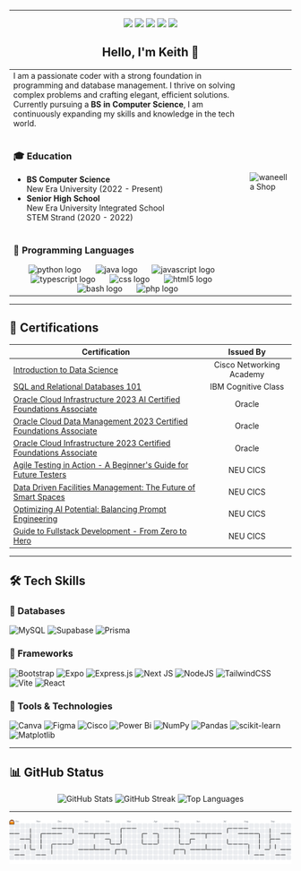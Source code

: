 
---
<p align="center">
  <a href="mailto:mercadojohnkeith21@gmail.com"><img src="https://img.shields.io/badge/Email-D14836?style=for-the-badge&logo=gmail&logoColor=white"/></a>  
  <a href="https://github.com/KeithMercado"><img src="https://img.shields.io/badge/GitHub-100000?style=for-the-badge&logo=github&logoColor=white"/></a>  
  <a href="https://www.facebook.com/johnkeith.supanmercado/"><img src="https://img.shields.io/badge/Facebook-1877F2?style=for-the-badge&logo=facebook&logoColor=white"/></a>  
  <a href="https://www.instagram.com/keithmrcdo/"><img src="https://img.shields.io/badge/Instagram-E4405F?style=for-the-badge&logo=instagram&logoColor=white"/></a>
  <a href="https://www.linkedin.com/in/john-keith-mercado-63a051382/"><img src="https://img.shields.io/badge/LinkedIn-0A66C2?style=for-the-badge&logo=linkedin&logoColor=white"/></a>
</p>

<h2 align="center">Hello, I'm Keith 👋</h2>


<table>
  <tr>
    <td>
      I am a passionate coder with a strong foundation in programming and database management. 
      I thrive on solving complex problems and crafting elegant, efficient solutions. 
      Currently pursuing a <b>BS in Computer Science</b>, I am continuously expanding my 
      skills and knowledge in the tech world.
      <br><br>
      <h3>🎓 Education</h3>
      <ul>
        <li><b>BS Computer Science</b><br>
        New Era University (2022 - Present)</li>
        <li><b>Senior High School</b><br>
        New Era University Integrated School<br>
        STEM Strand (2020 - 2022)</li>
        <br>
      </ul>
      <h3>🚀 Programming Languages</h3>
      <div align="center">
        <img src="https://skillicons.dev/icons?i=py" height="45" alt="python logo"  />
        <img width="18" />
        <img src="https://skillicons.dev/icons?i=java" height="45" alt="java logo"  />
        <img width="18" />
        <img src="https://skillicons.dev/icons?i=js" height="45" alt="javascript logo"  />
        <img width="18" />
        <img src="https://skillicons.dev/icons?i=ts" height="45" alt="typescript logo"  />
        <img width="18" />
        <img src="https://cdn.jsdelivr.net/gh/devicons/devicon/icons/css3/css3-original.svg" height="45" alt="css logo"  />
        <img width="18" />
        <img src="https://cdn.jsdelivr.net/gh/devicons/devicon/icons/html5/html5-original.svg" height="45" alt="html5 logo"  />
        <img width="18" />
        <img src="https://cdn.jsdelivr.net/gh/devicons/devicon/icons/bash/bash-original.svg" height="45" alt="bash logo"  />
        <img width="18" />
        <img src="https://cdn.jsdelivr.net/gh/devicons/devicon/icons/php/php-original.svg" height="45" alt="php logo"  />
      </div>
    </td>
    <td>
      <img src="https://github.com/user-attachments/assets/bd418721-9ad6-4211-a19f-9a1bbb6081f3" alt="waneella Shop" width="350"/>
    </td>
  </tr>
</table>

---

## 📜 Certifications  

<div align="center">
  
| Certification | Issued By |
|---------------|:---------:|
| [Introduction to Data Science](https://www.netacad.com/certificates?issuanceId=27704d51-1a7d-46d5-aee2-b1e4862ffd91) | Cisco Networking Academy |
| [SQL and Relational Databases 101](https://courses.cognitiveclass.ai/certificates/359e25539b534b0db24cd3157741affb) | IBM Cognitive Class |
| [Oracle Cloud Infrastructure 2023 AI Certified Foundations Associate](https://catalog-education.oracle.com/pls/certview/sharebadge?id=88D786D50DB377B0E2EFA315A73303C40BCFDEA63103537603A08BAB6EFE37AF) | Oracle |
| [Oracle Cloud Data Management 2023 Certified Foundations Associate](https://catalog-education.oracle.com/pls/certview/sharebadge?id=C6525463F712BB540E7EF900777E2DECC98ABFF349FB4843E7ECCDF12CC82547) | Oracle |
| [Oracle Cloud Infrastructure 2023 Certified Foundations Associate](https://catalog-education.oracle.com/pls/certview/sharebadge?id=175CA23D6A2350CF2482BD9EB7009293C10802D341BB0361F983F7859F0C46FA) | Oracle |
| [Agile Testing in Action - A Beginner's Guide for Future Testers](https://drive.google.com/file/d/1JsyGWAhbutTOa-wrPUx-oisD525kWAvz/view?usp=sharing) | NEU CICS |
| [Data Driven Facilities Management: The Future of Smart Spaces](https://drive.google.com/file/d/1VeoGGuVvLivP0ssG512U-1-PIub7rIsQ/view?usp=sharing) | NEU CICS |
| [Optimizing AI Potential: Balancing Prompt Engineering](https://drive.google.com/file/d/16hIxDM3IRqjDilKc_o7lbJThEbQWxI8a/view?usp=sharing) | NEU CICS |
| [Guide to Fullstack Development - From Zero to Hero](https://drive.google.com/file/d/1iMmBI9DCf5ph5stchA1i75OWqZC_p3l_/view?usp=sharing) | NEU CICS |

</div>

---

## 🛠️ Tech Skills  

### 🔹 Databases  
![MySQL](https://img.shields.io/badge/mysql-4479A1.svg?style=for-the-badge&logo=mysql&logoColor=white) ![Supabase](https://img.shields.io/badge/Supabase-3ECF8E?style=for-the-badge&logo=supabase&logoColor=white) ![Prisma](https://img.shields.io/badge/Prisma-3982CE?style=for-the-badge&logo=Prisma&logoColor=white) 

### 🔹 Frameworks  
![Bootstrap](https://img.shields.io/badge/bootstrap-%238511FA.svg?style=for-the-badge&logo=bootstrap&logoColor=white) ![Expo](https://img.shields.io/badge/expo-1C1E24?style=for-the-badge&logo=expo&logoColor=#D04A37) ![Express.js](https://img.shields.io/badge/express.js-%23404d59.svg?style=for-the-badge&logo=express&logoColor=%2361DAFB) ![Next JS](https://img.shields.io/badge/Next-black?style=for-the-badge&logo=next.js&logoColor=white) ![NodeJS](https://img.shields.io/badge/node.js-6DA55F?style=for-the-badge&logo=node.js&logoColor=white) ![TailwindCSS](https://img.shields.io/badge/tailwindcss-%2338B2AC.svg?style=for-the-badge&logo=tailwind-css&logoColor=white) ![Vite](https://img.shields.io/badge/vite-%23646CFF.svg?style=for-the-badge&logo=vite&logoColor=white) ![React](https://img.shields.io/badge/react-%2320232a.svg?style=for-the-badge&logo=react&logoColor=%2361DAFB)

### 🔹 Tools & Technologies  
![Canva](https://img.shields.io/badge/Canva-%2300C4CC.svg?style=for-the-badge&logo=Canva&logoColor=white) ![Figma](https://img.shields.io/badge/figma-%23F24E1E.svg?style=for-the-badge&logo=figma&logoColor=white) ![Cisco](https://img.shields.io/badge/cisco-%23049fd9.svg?style=for-the-badge&logo=cisco&logoColor=black) ![Power Bi](https://img.shields.io/badge/power_bi-F2C811?style=for-the-badge&logo=powerbi&logoColor=black) ![NumPy](https://img.shields.io/badge/numpy-%23013243.svg?style=for-the-badge&logo=numpy&logoColor=white) ![Pandas](https://img.shields.io/badge/pandas-%23150458.svg?style=for-the-badge&logo=pandas&logoColor=white) ![scikit-learn](https://img.shields.io/badge/scikit--learn-%23F7931E.svg?style=for-the-badge&logo=scikit-learn&logoColor=white) ![Matplotlib](https://img.shields.io/badge/Matplotlib-%23ffffff.svg?style=for-the-badge&logo=Matplotlib&logoColor=black) 

---

## 📊 GitHub Status

<p align="center">
  <img src="https://github-readme-stats.vercel.app/api?username=KeithMercado&show_icons=true&theme=blue_navy" alt="GitHub Stats" width="400"/>  
  <img src="https://github-readme-streak-stats.herokuapp.com/?user=KeithMercado&theme=blue_navy" alt="GitHub Streak" width="425"/>  
  <img src="https://github-readme-stats.vercel.app/api/top-langs/?username=KeithMercado&layout=compact&theme=blue_navy" alt="Top Languages" width="350"/>  
</p>


---

<picture>
  <source media="(prefers-color-scheme: dark)" srcset="https://raw.githubusercontent.com/KeithMercado/KeithMercado/output/pacman-contribution-graph-dark.svg">
  <source media="(prefers-color-scheme: light)" srcset="https://raw.githubusercontent.com/KeithMercado/KeithMercado/output/pacman-contribution-graph.svg">
  <img alt="pacman contribution graph" src="https://raw.githubusercontent.com/KeithMercado/KeithMercado/output/pacman-contribution-graph.svg">
</picture>

